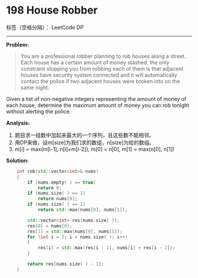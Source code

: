 ﻿# 198 House Robber

标签（空格分隔）： LeetCode DP

---

**Problem:**
>   You are a professional robber planning to rob houses along a street. Each house has a certain amount of money stashed, the only constraint stopping you from robbing each of them is that adjacent houses have security system connected and it will automatically contact the police if two adjacent houses were broken into on the same night.
>
Given a list of non-negative integers representing the amount of money of each house, determine the maximum amount of money you can rob tonight without alerting the police.


**Analysis:**

 1. 题目求一组数中加起来最大的一个序列，且这些数不能相邻。
 2. 用DP来做，设m[size]为我们求的数组，n[size]为给的数组。
 3. m[i] = max(m[i-1], n[i]+m[i-2]), m[0] = n[0], m[1] = max(n[0], n[1])

**Solution:**
```cpp
	int rob(std::vector<int>& nums)
	{
		if (nums.empty( ) == true)
			return 0;
		if (nums.size( ) == 1)
			return nums[0];
		if (nums.size( ) == 2)
			return std::max(nums[0], nums[1]);

		std::vector<int> res(nums.size( ));
		res[0] = nums[0];
		res[1] = std::max(nums[0], nums[1]);
		for (int i = 2; i < nums.size( ); i++)
		{
			res[i] = std::max(res[i - 1], nums[i] + res[i - 2]);
		}

		return res[nums.size( ) - 1];
	}
```